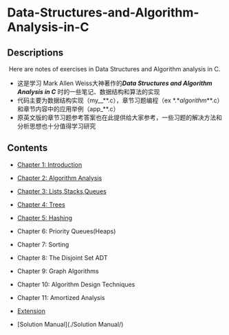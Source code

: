 # Data-Structures-and-Algorithm-Analysis-in-C

## Descriptions

​	Here are notes of exercises in Data Structures and Algorithm analysis in C.

- 这是学习 Mark Allen Weiss大神著作的***Data Structures and Algorithm Analysis in C*** 时的一些笔记、数据结构和算法的实现
- 代码主要为数据结构实现（my__\*\*.c），章节习题编程（ex \*.\*_algorithm_\*\*.c）和章节内容中的应用举例（app\_**.c）
- 原英文版的章节习题参考答案也在此提供给大家参考，一些习题的解决方法和分析思想也十分值得学习研究

## Contents

+ [Chapter 1: Introduction](./chapter01/README.md)

+ [Chapter 2: Algorithm Analysis](./chapter02/README.md)

+ [Chapter 3: Lists,Stacks,Queues](./chapter03/README.md)

+ [Chapter 4: Trees](./chapter04/README.md)

+ [Chapter 5: Hashing](./chapter05/README.md)

+ Chapter 6: Priority Queues(Heaps)
+ Chapter 7: Sorting
+ Chapter 8: The Disjoint Set ADT
+ Chapter 9: Graph Algorithms
+ Chapter 10: Algorithm Design Techniques
+ Chapter 11: Amortized Analysis

+ [Extension](./extension/README.md)

+ [Solution Manual](./Solution Manual/)
